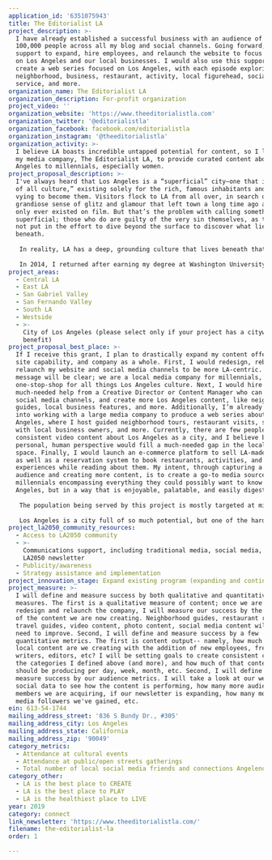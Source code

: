 ```yaml
---
application_id: '6351075943'
title: The Editorialist LA
project_description: >-
  I have already established a successful business with an audience of more than
  100,000 people across all my blog and social channels. Going forward, I need
  support to expand, hire employees, and relaunch the website to focus even more
  on Los Angeles and our local businesses. I would also use this support to
  create a web series focused on Los Angeles, with each episode exploring a new
  neighborhood, business, restaurant, activity, local figurehead, social
  service, and more.
organization_name: The Editorialist LA
organization_description: For-profit organization
project_video: ''
organization_website: 'https://www.theeditorialistla.com'
organization_twitter: '@editorialistla'
organization_facebook: facebook.com/editorialistla
organization_instagram: '@theeditorialistla'
organization_activity: >-
  I believe LA boasts incredible untapped potential for content, so I launched
  my media company, The Editorialist LA, to provide curated content about Los
  Angeles to millennials, especially women.
project_proposal_description: >-
  I've always heard that Los Angeles is a “superficial” city—one that is “devoid
  of all culture,” existing solely for the rich, famous inhabitants and those
  vying to become them. Visitors flock to LA from all over, in search of a
  grandiose sense of glitz and glamour that left town a long time ago and maybe
  only ever existed on film. But that’s the problem with calling something
  superficial; those who do are guilty of the very sin themselves, as they have
  not put in the effort to dive beyond the surface to discover what lies
  beneath.
   
   In reality, LA has a deep, grounding culture that lives beneath that shiny surface. It's the lifeblood of the city, flowing through LA’s streets, crashing on our sandy shores, seeping out of the cracks in the sidewalk, expanding outward into the suburban sprawl. Our culture is a mishmash of moving parts. It is simultaneously elusive but still easily identifiable and strangely palpable, as if it lives in the rays of the sun or the cool ocean breeze. As full of contradictions and complexities as the inhabitants of the city themselves. And it is a culture that I strongly felt growing up in the Valley. This culture was the connective thread to my parents’ childhood neighborhoods. To my grandfather’s time at USC and his offices in Hollywood. To my Great Aunt’s boutique in Beverly Hills and her meetings at Canter’s Deli. To the homes in West LA where my parents lived when they met volunteering for the local City of Hope chapter. This culture has not just been the lifeblood of the city, but it runs through my blood as well.
   
   In 2014, I returned after earning my degree at Washington University in St. Louis to find a city that had transformed. Once classified as a black hole where culture goes to die, Los Angeles had gained acclaim as a food, fashion, and creative oasis. We now had a thriving and well-respected restaurant scene with some of the best up-and-coming chefs in the world, and an equally thriving art, fashion, culture, and start-up scene. This culture had always been there, but now it was out in the open, and others were finally starting to see it too. I believed the city boasted incredible untapped potential for content, so I launched my media company, The Editorialist LA.
project_areas:
  - Central LA
  - East LA
  - San Gabriel Valley
  - San Fernando Valley
  - South LA
  - Westside
  - >-
    City of Los Angeles (please select only if your project has a citywide
    benefit)
project_proposal_best_place: >-
  If I receive this grant, I plan to drastically expand my content offerings,
  site capability, and company as a whole. First, I would redesign, rebrand, and
  relaunch my website and social media channels to be more LA-centric. The brand
  message will be clear; we are a local media company for millennials, and the
  one-stop-shop for all things Los Angeles culture. Next, I would hire some
  much-needed help from a Creative Director or Content Manager who can run the
  social media channels, and create more Los Angeles content, like neighborhood
  guides, local business features, and more. Additionally, I’m already looking
  into working with a large media company to produce a web series about Los
  Angeles, where I host guided neighborhood tours, restaurant visits, sit-downs
  with local business owners, and more. Currently, there are few people creating
  consistent video content about Los Angeles as a city, and I believe bringing a
  personal, human perspective would fill a much-needed gap in the local media
  space. Finally, I would launch an e-commerce platform to sell LA-made goods,
  as well as a reservation system to book restaurants, activities, and
  experiences while reading about them. My intent, through capturing a larger
  audience and creating more content, is to create a go-to media source for
  millennials encompassing everything they could possibly want to know about Los
  Angeles, but in a way that is enjoyable, palatable, and easily digestible. 
   
   The population being served by this project is mostly targeted at millennials, especially young women. But really, this project is for all Angelenos. Los Angeles natives, tourists, or people from all over who have moved here in the hopes of pursuing their dreams. I want to explore all this city has to offer, from the hottest new bars for 20-somethings to the hole-in-the-wall taco shops to new restaurants that families and people of all ages can enjoy. 
   
   Los Angeles is a city full of so much potential, but one of the hardest adjustments for residents to make is connection. Connecting to each other and the city itself. Sifting through information about the city is like trying to find a needle in a haystack that is over 500 square miles large. There are already so many cultural events to attend, local businesses to support, and things to do, and there are even more media sources that list out thousands of pages of overwhelming information. It's hard to not become paralyzed by the sheer amount of choices. But I want to make that information not just more readily available, but more easily packaged for a younger audience with a smaller attention span, and with a recognizable face that audiences can connect to. The goal is to create ONE go-to source of information that is highly curated, personal, and up-to-date, allowing Angelenos to finally cut through all the noise and find what they're looking for: things to do, ways to connect, how to support local businesses and restaurants, etc.
project_la2050_community_resources:
  - Access to LA2050 community
  - >-
    Communications support, including traditional media, social media, and
    LA2050 newsletter
  - Publicity/awareness
  - Strategy assistance and implementation
project_innovation_stage: Expand existing program (expanding and continuing ongoing successful projects)
project_measure: >-
  I will define and measure success by both qualitative and quantitative
  measures. The first is a qualitative measure of content; once we are able to
  redesign and relaunch the company, I will measure our success by the quality
  of the content we are now creating. Neighborhood guides, restaurant reviews,
  travel guides, video content, photo content, social media content will all
  need to improve. Second, I will define and measure success by a few
  quantitative metrics. The first is content output-- namely, how much more
  local content are we creating with the addition of new employees, freelance
  writers, editors, etc? I will be setting goals to create consistent content in
  the categories I defined above (and more), and how much of that content I
  should be producing per day, week, month, etc. Second, I will define and
  measure success by our audience metrics. I will take a look at our web and
  social data to see how the content is performing, how many more audience
  members we are acquiring, if our newsletter is expanding, how many more social
  media followers we've gained, etc.
ein: 613-54-1744
mailing_address_street: '836 S Bundy Dr., #305'
mailing_address_city: Los Angeles
mailing_address_state: California
mailing_address_zip: '90049'
category_metrics:
  - Attendance at cultural events
  - Attendance at public/open streets gatherings
  - Total number of local social media friends and connections Angelenos have
category_other:
  - LA is the best place to CREATE
  - LA is the best place to PLAY
  - LA is the healthiest place to LIVE
year: 2019
category: connect
link_newsletter: 'https://www.theeditorialistla.com/'
filename: the-editorialist-la
order: 1

---
```

